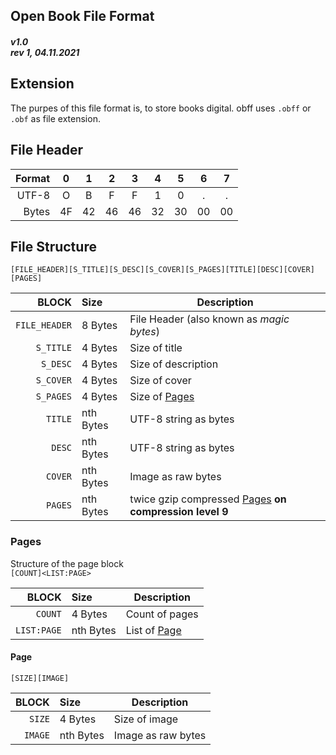 ## Open Book File Format
##### v1.0<br>rev 1, 04.11.2021

## Extension
The purpes of this file format is, to store books digital.
obff uses `.obff` or `.obf` as file extension.

## File Header
| Format | 0 | 1 | 2 | 3 | 4 | 5 | 6 | 7 |
|-------:|:-:|:-:|:-:|:-:|:-:|:-:|:-:|:-:|
| UTF-8 | O | B | F | F | 1 | 0 | . | . |
| Bytes | 4F | 42 | 46 | 46 | 32 | 30 | 00 | 00 |

## File Structure
`[FILE_HEADER][S_TITLE][S_DESC][S_COVER][S_PAGES][TITLE][DESC][COVER][PAGES]`

| BLOCK | Size | Description |
|------:|:-----|-------------|
|`FILE_HEADER`| 8 Bytes | File Header (also known as *magic bytes*) |
|`S_TITLE`| 4 Bytes | Size of title |
|`S_DESC`| 4 Bytes | Size of description |
|`S_COVER`| 4 Bytes | Size of cover |
|`S_PAGES`| 4 Bytes | Size of [Pages](#pages) |
|`TITLE`| nth Bytes | UTF-8 string as bytes |
|`DESC`| nth Bytes | UTF-8 string as bytes |
|`COVER`| nth Bytes | Image as raw bytes |
|`PAGES`| nth Bytes | twice gzip compressed [Pages](#pages) __on compression level 9__ |


### Pages
Structure of the page block\
`[COUNT]<LIST:PAGE>`

| BLOCK | Size | Description |
|------:|:-----|-------------|
| `COUNT` | 4 Bytes | Count of pages |
| `LIST:PAGE` | nth Bytes | List of [Page](#page) |

#### Page
`[SIZE][IMAGE]`

| BLOCK | Size | Description |
|------:|:-----|-------------|
| `SIZE` | 4 Bytes | Size of image |
| `IMAGE` | nth Bytes | Image as raw bytes |
